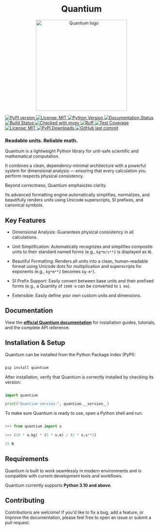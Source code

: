 <h1 align="center">Quantium</h1>


<p align="center">
  <img src="https://github.com/user-attachments/assets/f2edd31b-5091-4432-a8c9-34c664aa2b2f" 
       alt="Quantium logo" 
       width="300" 
       height="300">
</p>

<p>
  <a href="https://badge.fury.io/py/quantium">
    <img src="https://badge.fury.io/py/quantium.svg" alt="PyPI version">
  </a>
  <a href="https://opensource.org/licenses/MIT">
    <img src="https://img.shields.io/badge/License-MIT-blue.svg" alt="License: MIT">
  </a>
  <a href="https://img.shields.io/pypi/pyversions/quantium">
    <img src="https://img.shields.io/pypi/pyversions/quantium" alt="Python Version">
  </a>
  <a href="https://quantium.readthedocs.io/en/latest/">
    <img src="https://readthedocs.org/projects/quantium/badge/?version=latest" alt="Documentation Status">
  </a>
  <a href="https://github.com/parneetsingh022/quantium/actions">
    <img src="https://github.com/parneetsingh022/quantium/actions/workflows/ci.yml/badge.svg" alt="Build Status">
  </a>
  <a href="http://mypy-lang.org/">
    <img src="https://www.mypy-lang.org/static/mypy_badge.svg" alt="Checked with mypy">
  </a>
  <a href="https://github.com/astral-sh/ruff">
    <img src="https://img.shields.io/endpoint?url=https://raw.githubusercontent.com/astral-sh/ruff/main/assets/badge/v2.json" alt="Ruff">
  </a>
  <a href="https://codecov.io/gh/parneetsingh022/quantium">
  <img src="https://codecov.io/gh/parneetsingh022/quantium/graph/badge.svg" alt="Test Coverage">
  </a>
  <a href="https://opensource.org/licenses/MIT">
    <img src="https://img.shields.io/badge/License-MIT-blue.svg" alt="License: MIT">
  </a>
  <a href="https://pepy.tech/project/quantium">
  <img src="https://static.pepy.tech/personalized-badge/quantium?period=total&units=international_system&left_color=black&right_color=blue&left_text=downloads" alt="PyPI Downloads">
  </a>
  <a href="https://github.com/parneetsingh022/quantium/commits/main">
    <img src="https://img.shields.io/github/last-commit/parneetsingh022/quantium" alt="GitHub last commit">
  </a>
</p>

### Readable units. Reliable math.



Quantium is a lightweight Python library for unit-safe scientific and mathematical computation.

It combines a clean, dependency-minimal architecture with a powerful system for dimensional analysis — ensuring that every calculation you perform respects physical consistency.



Beyond correctness, Quantium emphasizes clarity.

Its advanced formatting engine automatically simplifies, normalizes, and beautifully renders units using Unicode superscripts, SI prefixes, and canonical symbols.



## Key Features

- Dimensional Analysis: Guarantees physical consistency in all calculations.



- Unit Simplification: Automatically recognizes and simplifies composite units to their standard named forms (e.g., `kg*m/s**2` is displayed as `N`).



- Beautiful Formatting: Renders all units into a clean, human-readable format using Unicode dots for multiplication and superscripts for exponents (e.g., `kg*m**2` becomes `kg·m²`).



- SI Prefix Support: Easily convert between base units and their prefixed forms (e.g., a Quantity of `1000 m` can be converted to `1 km`).



- Extensible: Easily define your own custom units and dimensions.



## Documentation

View the [**official Quantium documentation**](https://quantium.readthedocs.io/) for installation guides, tutorials, and the complete API reference.



## Installation & Setup

Quantium can be installed from the Python Package Index (PyPI):



```bash

pip install quantium

```



After installation, verify that Quantium is correctly installed by checking its version:



```python

import quantium

print("Quantium version:", quantium.__version__)

```



To make sure Quantium is ready to use, open a Python shell and run:

```python

>>> from quantium import u

>>> (10 * u.kg) * (5 * u.m) / (2 * u.s**2)

25 N

```



## Requirements

Quantium is built to work seamlessly in modern environments and is compatible with current development tools and workflows.



Quantium currently supports **Python 3.10 and above**.


## Contributing

Contributions are welcome! If you'd like to fix a bug, add a feature, or improve the documentation, please feel free to open an issue or submit a pull request.
